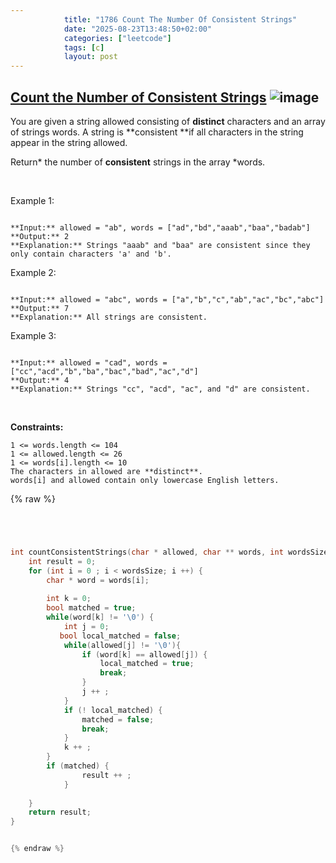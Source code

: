```yaml
---
            title: "1786 Count The Number Of Consistent Strings"
            date: "2025-08-23T13:48:50+02:00"
            categories: ["leetcode"]
            tags: [c]
            layout: post
---
```

            
## [Count the Number of Consistent Strings](https://leetcode.com/problems/count-the-number-of-consistent-strings) ![image](https://img.shields.io/badge/Difficulty-Easy-brightgreen)

You are given a string allowed consisting of **distinct** characters and an array of strings words. A string is **consistent **if all characters in the string appear in the string allowed.

Return* the number of **consistent** strings in the array *words.

 

Example 1:

```

**Input:** allowed = "ab", words = ["ad","bd","aaab","baa","badab"]
**Output:** 2
**Explanation:** Strings "aaab" and "baa" are consistent since they only contain characters 'a' and 'b'.

```

Example 2:

```

**Input:** allowed = "abc", words = ["a","b","c","ab","ac","bc","abc"]
**Output:** 7
**Explanation:** All strings are consistent.

```

Example 3:

```

**Input:** allowed = "cad", words = ["cc","acd","b","ba","bac","bad","ac","d"]
**Output:** 4
**Explanation:** Strings "cc", "acd", "ac", and "d" are consistent.

```

 

**Constraints:**

	1 <= words.length <= 104
	1 <= allowed.length <= 26
	1 <= words[i].length <= 10
	The characters in allowed are **distinct**.
	words[i] and allowed contain only lowercase English letters.

{% raw %}


```c




int countConsistentStrings(char * allowed, char ** words, int wordsSize){
    int result = 0;
    for (int i = 0 ; i < wordsSize; i ++) {
        char * word = words[i];
        
        int k = 0;
        bool matched = true;
        while(word[k] != '\0') {
            int j = 0;
           bool local_matched = false;
            while(allowed[j] != '\0'){
                if (word[k] == allowed[j]) {
                    local_matched = true;
                    break;
                } 
                j ++ ;
            }
            if (! local_matched) {
                matched = false;
                break;
            }
            k ++ ;
        }
        if (matched) {
                result ++ ;
            }
        
    }
    return result;
}


{% endraw %}
```
